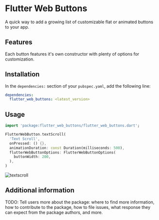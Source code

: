 <!-- 
This README describes the package. If you publish this package to pub.dev,
this README's contents appear on the landing page for your package.

For information about how to write a good package README, see the guide for
[writing package pages](https://dart.dev/guides/libraries/writing-package-pages). 

For general information about developing packages, see the Dart guide for
[creating packages](https://dart.dev/guides/libraries/create-library-packages)
and the Flutter guide for
[developing packages and plugins](https://flutter.dev/developing-packages). 
-->

# Flutter Web Buttons

A quick way to add a growing list of customizable flat or animated buttons to your app.

## Features

Each button features it's own constructor with plenty of options for customization.


## Installation

In the `dependencies:` section of your `pubspec.yaml`, add the following line:

```yaml
dependencies:
  flutter_web_buttons: <latest_version>
```

## Usage

```dart
import 'package:flutter_web_buttons/flutter_web_buttons.dart';

FlutterWebButton.textScroll(
  'Text Scroll',
  onPressed: () {},
  animationDuration: const Duration(milliseconds: 500),
  flutterWebButtonOptions: FlutterWebButtonOptions(
    buttonWidth: 200,
  ),
)
```
![textscroll](https://user-images.githubusercontent.com/60490869/153996197-e9ba2c17-32b5-4e21-9a3b-c18fcbf2cd31.gif)


## Additional information

TODO: Tell users more about the package: where to find more information, how to 
contribute to the package, how to file issues, what response they can expect 
from the package authors, and more.

